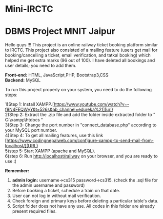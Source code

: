 # Mini-IRCTC
# DBMS Project MNIT Jaipur

Hello guys !!! This project is an online railway ticket booking platform similar to IRCTC. This project also consisted of a mailing feature (users get mail for booking/cancelling a ticket, email verification, and tatkal booking) which helped me get extra marks (96 out of 100). I have deleted all bookings and user details; you need to add them. 

**Front-end:** HTML, JavaScript,PHP, Bootstrap3,CSS \
**Backend:** MySQL 

To run this project properly on your system, you need to do the following steps:

1)Step 1: Install XAMPP.[https://www.youtube.com/watch?v=-f8N4FEQWyY&t=526s&ab_channel=edureka%21](url) \
2)Step 2: Extract the .zip file and add the folder inside extracted folder to " C:\xampp\htdocs "\
3)Step 3: Change the port number in "connect_database.php" according to your MySQL port number.\
4)Step 4: To get all mailing features, use this link [https://www.codingnepalweb.com/configure-xampp-to-send-mail-from-localhost/](URL) \
5)step 5: Start XAMPP (apache and MySQL).\
6)step 6: Run [http://localhost/railway](URL) on your browser, and you are ready to use :)


**Remember:**
 1) **admin login:** username->cs315 password->cs315. (check the .sql file for the admin username and password)
 2) Before booking a ticket, schedule a train on that date.
 3) User can not log in without mail verification.
 4) Check foreign and primary keys before deleting a particular table's data.
 5) Script folder does not have any use. All codes in this folder are already present required files.
